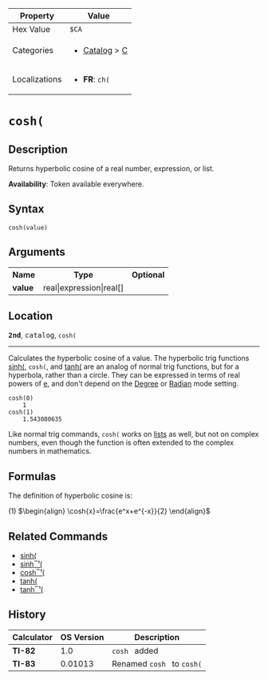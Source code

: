 | Property      | Value |
|---------------|-------|
| Hex Value     | `$CA`|
| Categories    | <ul><li>[Catalog](<../categories/Catalog.md>) > [C](<../categories/Catalog.md#C>)</li></ul> |
| Localizations | <ul><li><b>FR</b>: `ch(`</li></ul> |

# `cosh(`

## Description
Returns hyperbolic cosine of a real number, expression, or list.


<b>Availability</b>: Token available everywhere.

## Syntax
`cosh(value)`

## Arguments
<table>
<tr><th>Name</th><th>Type</th><th>Optional</th></tr>

<tr><td><b>value</b></td><td>real|expression|real[]</td><td></td></tr>

</table>

## Location
<tt><kbd><b>2nd</b></kbd></tt>, <kbd>catalog</kbd>, `cosh(`
<hr>

Calculates the hyperbolic cosine of a value. The hyperbolic trig functions [sinh(](/sinh), `cosh(`, and [tanh(](/tanh) are an analog of normal trig functions, but for a hyperbola, rather than a circle. They can be expressed in terms of real powers of [e](/e-value), and don't depend on the [Degree](/degree-mode) or [Radian](/radian-mode) mode setting.

```ti-basic
cosh(0)
    1
cosh(1)
    1.543080635
```

Like normal trig commands, `cosh(` works on [lists](/lists) as well, but not on complex numbers, even though the function is often extended to the complex numbers in mathematics.

## Formulas

The definition of hyperbolic cosine is:

(1) $`\begin{align} \cosh{x}=\frac{e^x+e^{-x}}{2} \end{align}`$ 

## Related Commands

*   [sinh(](/sinh)
*   [sinh‾¹(](/arsinh)
*   [cosh‾¹(](/arcosh)
*   [tanh(](/tanh)
*   [tanh‾¹(](/artanh)

## History
| Calculator | OS Version | Description |
|------------|------------|-------------|
| <b>TI-82</b> | 1.0 | `cosh ` added |
| <b>TI-83</b> | 0.01013 | Renamed `cosh ` to `cosh(`


